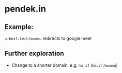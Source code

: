 # pendek.in

## Example: 

`p.hmif.tech/mummu` redirects to google meet

## Further exploration

* Change to a shorter domain, e.g. `hm.if` (`hm.if/mummu`)

